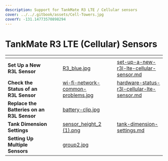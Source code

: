 ```yaml
---
description: Support for TankMate R3 LTE / Cellular sensors
cover: ../../.gitbook/assets/Cell-Towers.jpg
coverY: -131.14773570898294
---
```


# TankMate R3 LTE (Cellular) Sensors



<table data-view="cards"><thead><tr><th></th><th></th><th></th><th data-hidden data-card-cover data-type="files"></th><th data-hidden data-card-target data-type="content-ref"></th></tr></thead><tbody><tr><td><strong>Set Up a New R3L Sensor</strong></td><td></td><td></td><td><a href="../../.gitbook/assets/R3_blue.jpg">R3_blue.jpg</a></td><td><a href="set-up-a-new-r3l-lte-cellular-sensor.md">set-up-a-new-r3l-lte-cellular-sensor.md</a></td></tr><tr><td><strong>Check the Status of an R3L Sensor</strong></td><td></td><td></td><td><a href="../../.gitbook/assets/wi-fi-network-common-problems.jpg">wi-fi-network-common-problems.jpg</a></td><td><a href="hardware-status-r3l-cellular-lte-sensor.md">hardware-status-r3l-cellular-lte-sensor.md</a></td></tr><tr><td><strong>Replace the Batteries on an R3L Sensor</strong></td><td></td><td></td><td><a href="../../.gitbook/assets/battery-clip.jpg">battery-clip.jpg</a></td><td></td></tr><tr><td><strong>Tank Dimension Settings</strong></td><td></td><td></td><td><a href="../../.gitbook/assets/sensor_height_2 (1).png">sensor_height_2 (1).png</a></td><td><a href="../tankmate-wifi-sensors/tankmate-r3-wifi-sensors/set-up-a-new-r3w-wifi-sensor/tank-dimension-settings.md">tank-dimension-settings.md</a></td></tr><tr><td><strong>Setting Up Multiple Sensors</strong></td><td></td><td></td><td><a href="../../.gitbook/assets/group2.jpg">group2.jpg</a></td><td></td></tr></tbody></table>
